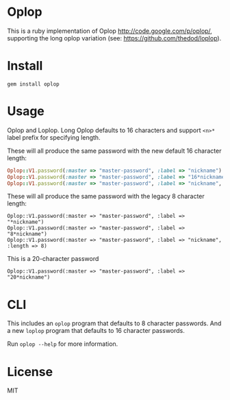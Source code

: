 Oplop
=====

This is a ruby implementation of Oplop http://code.google.com/p/oplop/, supporting the long oplop variation (see: https://github.com/thedod/loplop).

Install
=======

```
gem install oplop
```

Usage
=====

Oplop and Loplop. Long Oplop defaults to 16 characters and support `<n>*` label
prefix for specifying length.

These will all produce the same password with the new default 16 character length:

```ruby
Oplop::V1.password(:master => "master-password", :label => "nickname")
Oplop::V1.password(:master => "master-password", :label => "16*nickname")
Oplop::V1.password(:master => "master-password", :label => "nickname", :length => 16)
```

These will all produce the same password with the legacy 8 character length:
```
Oplop::V1.password(:master => "master-password", :label => "*nickname")
Oplop::V1.password(:master => "master-password", :label => "8*nickname")
Oplop::V1.password(:master => "master-password", :label => "nickname", :length => 8)
```

This is a 20-character password
```
Oplop::V1.password(:master => "master-password", :label => "20*nickname")
```

CLI
===

This includes an `oplop` program that defaults to 8 character passwords. And a
new `loplop` program that defaults to 16 character passwords.

Run `oplop --help` for more information.

License
=======

MIT
